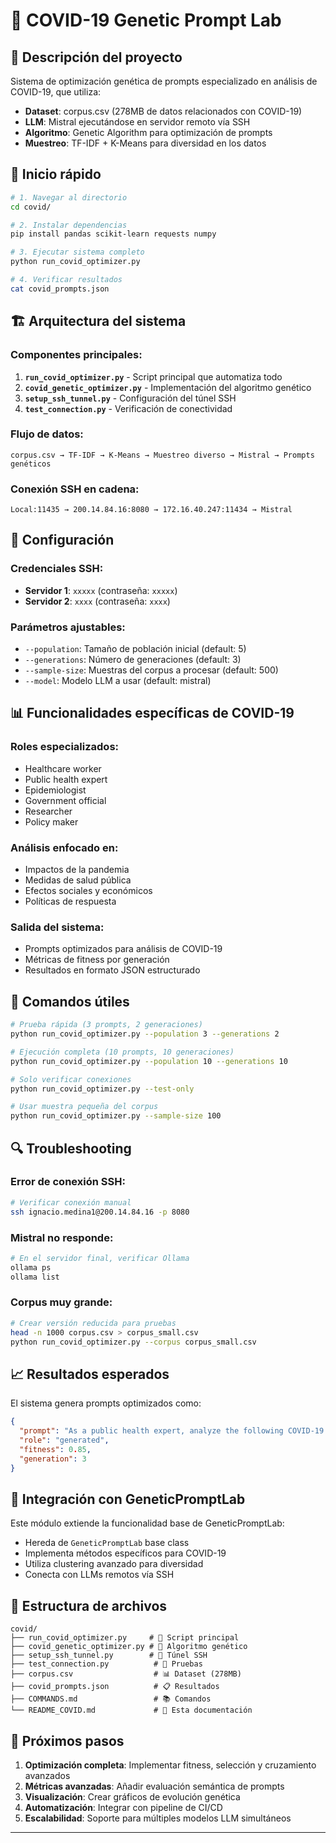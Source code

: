 # 🦠 COVID-19 Genetic Prompt Lab

## 📖 **Descripción del proyecto**

Sistema de optimización genética de prompts especializado en análisis de COVID-19, que utiliza:
- **Dataset**: corpus.csv (278MB de datos relacionados con COVID-19)
- **LLM**: Mistral ejecutándose en servidor remoto vía SSH
- **Algoritmo**: Genetic Algorithm para optimización de prompts
- **Muestreo**: TF-IDF + K-Means para diversidad en los datos

## 🚀 **Inicio rápido**

```bash
# 1. Navegar al directorio
cd covid/

# 2. Instalar dependencias
pip install pandas scikit-learn requests numpy

# 3. Ejecutar sistema completo
python run_covid_optimizer.py

# 4. Verificar resultados
cat covid_prompts.json
```

## 🏗️ **Arquitectura del sistema**

### **Componentes principales:**

1. **`run_covid_optimizer.py`** - Script principal que automatiza todo
2. **`covid_genetic_optimizer.py`** - Implementación del algoritmo genético
3. **`setup_ssh_tunnel.py`** - Configuración del túnel SSH
4. **`test_connection.py`** - Verificación de conectividad

### **Flujo de datos:**

```
corpus.csv → TF-IDF → K-Means → Muestreo diverso → Mistral → Prompts genéticos
```

### **Conexión SSH en cadena:**

```
Local:11435 → 200.14.84.16:8080 → 172.16.40.247:11434 → Mistral
```

## 🔧 **Configuración**

### **Credenciales SSH:**
- **Servidor 1**: `xxxxx` (contraseña: `xxxxx`)
- **Servidor 2**: `xxxx` (contraseña: `xxxx`)

### **Parámetros ajustables:**
- `--population`: Tamaño de población inicial (default: 5)
- `--generations`: Número de generaciones (default: 3)
- `--sample-size`: Muestras del corpus a procesar (default: 500)
- `--model`: Modelo LLM a usar (default: mistral)

## 📊 **Funcionalidades específicas de COVID-19**

### **Roles especializados:**
- Healthcare worker
- Public health expert
- Epidemiologist
- Government official
- Researcher
- Policy maker

### **Análisis enfocado en:**
- Impactos de la pandemia
- Medidas de salud pública
- Efectos sociales y económicos
- Políticas de respuesta

### **Salida del sistema:**
- Prompts optimizados para análisis de COVID-19
- Métricas de fitness por generación
- Resultados en formato JSON estructurado

## 🧪 **Comandos útiles**

```bash
# Prueba rápida (3 prompts, 2 generaciones)
python run_covid_optimizer.py --population 3 --generations 2

# Ejecución completa (10 prompts, 10 generaciones)
python run_covid_optimizer.py --population 10 --generations 10

# Solo verificar conexiones
python run_covid_optimizer.py --test-only

# Usar muestra pequeña del corpus
python run_covid_optimizer.py --sample-size 100
```

## 🔍 **Troubleshooting**

### **Error de conexión SSH:**
```bash
# Verificar conexión manual
ssh ignacio.medina1@200.14.84.16 -p 8080
```

### **Mistral no responde:**
```bash
# En el servidor final, verificar Ollama
ollama ps
ollama list
```

### **Corpus muy grande:**
```bash
# Crear versión reducida para pruebas
head -n 1000 corpus.csv > corpus_small.csv
python run_covid_optimizer.py --corpus corpus_small.csv
```

## 📈 **Resultados esperados**

El sistema genera prompts optimizados como:

```json
{
  "prompt": "As a public health expert, analyze the following COVID-19 data to identify patterns in transmission rates and recommend evidence-based intervention strategies...",
  "role": "generated",
  "fitness": 0.85,
  "generation": 3
}
```

## 🔗 **Integración con GeneticPromptLab**

Este módulo extiende la funcionalidad base de GeneticPromptLab:
- Hereda de `GeneticPromptLab` base class
- Implementa métodos específicos para COVID-19
- Utiliza clustering avanzado para diversidad
- Conecta con LLMs remotos vía SSH

## 📁 **Estructura de archivos**

```
covid/
├── run_covid_optimizer.py     # 🚀 Script principal
├── covid_genetic_optimizer.py # 🧬 Algoritmo genético
├── setup_ssh_tunnel.py        # 🔗 Túnel SSH
├── test_connection.py          # 🧪 Pruebas
├── corpus.csv                  # 📊 Dataset (278MB)
├── covid_prompts.json          # 📋 Resultados
├── COMMANDS.md                 # 📚 Comandos
└── README_COVID.md             # 📖 Esta documentación
```

## 🎯 **Próximos pasos**

1. **Optimización completa**: Implementar fitness, selección y cruzamiento avanzados
2. **Métricas avanzadas**: Añadir evaluación semántica de prompts
3. **Visualización**: Crear gráficos de evolución genética
4. **Automatización**: Integrar con pipeline de CI/CD
5. **Escalabilidad**: Soporte para múltiples modelos LLM simultáneos

---
